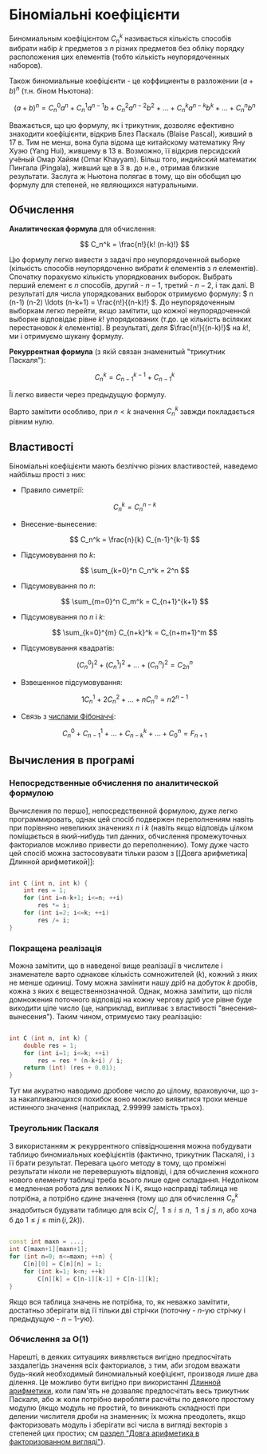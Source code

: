 # Біноміальні коефіцієнти

Биномиальным коефіцієнтом $C_n^k$ називається кількість способів вибрати набір $k$ предметов з $n$ різних предметов без обліку порядку расположения цих елементів (тобто кількість неупорядоченных наборов).

Також биномиальные коефіцієнти - це коффициенты в разложении $(a+b)^n$ (т.н. біном Ньютона):

$$
(a+b)^n = C_n^0 a^n + C_n^1 a^{n-1} b + C_n^2 a^{n-2} b^2 + \ldots + C_n^k a^{n-k} b^k + \ldots + C_n^n b^n
$$

Вважається, що цю формулу, як і трикутник, дозволяє ефективно знаходити коефіцієнти, відкрив Блез Паскаль (Blaise Pascal), живший в 17 в. Тим не менш, вона була відома ще китайскому математику Яну Хуэю (Yang Hui), жившему в 13 в. Возможно, її відкрив персидский учёный Омар Хайям (Omar Khayyam). Більш того, индийский математик Пингала (Pingala), живший ще в 3 в. до н.е., отримав близкие результати. Заслуга ж Ньютона полягає в тому, що він обобщил цю формулу для степеней, не являющихся натуральными.

## Обчислення

**Аналитическая формула** для обчислення:

$$
C_n^k = \frac{n!}{k! (n-k)!}
$$

Цю формулу легко вивести з задачі про неупорядоченной выборке (кількість способів неупорядоченно вибрати $k$ елементів з $n$ елементів). Спочатку порахуємо кількість упорядкованих выборок. Выбрать перший елемент є $n$ способів, другий - $n-1$, третий - $n-2$, і так далі. В результаті для числа упорядкованих выборок отримуємо формулу: $ n (n-1) (n-2) \ldots (n-k+1) = \frac{n!}{(n-k)!} $. До неупорядоченным выборкам легко перейти, якщо замітити, що кожної неупорядоченной выборке відповідає рівне $k!$ упорядкованих (т.до. це кількість всіляких перестановок $k$ елементів). В результаті, деля $\frac{n!}{(n-k)!}$ на $k!$, ми і отримуємо шукану формулу.

**Рекуррентная формула** (з якій связан знаменитый "трикутник Паскаля"):

$$
C_n^k = C_{n-1}^{k-1} + C_{n-1}^k
$$

Її легко вивести через предыдущую формулу.

Варто замітити особливо, при $n<k$ значення $C_n^k$ завжди покладається рівним нулю.

## Властивості

Біноміальні коефіцієнти мають безліччю різних властивостей, наведемо найбільш прості з них:

* Правило симетрії:

$$
C_n^k = C_n^{n-k}
$$

* Внесение-вынесение:

$$
C_n^k = \frac{n}{k} C_{n-1}^{k-1}
$$

* Підсумовування по $k$:

$$
\sum_{k=0}^n C_n^k = 2^n
$$

* Підсумовування по $n$:

$$
\sum_{m=0}^n C_m^k = C_{n+1}^{k+1}
$$

* Підсумовування по $n$ і $k$:

$$
\sum_{k=0}^{m} C_{n+k}^k = C_{n+m+1}^m
$$

* Підсумовування квадратів:

$$
(C_n^0)^2 + (C_n^1)^2 + \ldots + (C_n^n)^2 = C_{2n}^n
$$

* Взвешенное підсумовування:

$$
1 C_n^1 + 2 C_n^2 + \ldots + n C_n^n = n 2^{n-1}
$$

* Cвязь з [числами Фібоначчі](fibonacci_numbers):

$$
C_n^0 + C_{n-1}^1 + \ldots + C_{n-k}^k + \ldots + C_0^n = F_{n+1}
$$

## Вычисления в програмі

### Непосредственные обчислення по аналитической формулою

Вычисления по першо], непосредственной формулою, дуже легко программировать, однак цей спосіб подвержен переполнениям навіть при порівняно невеликих значениях $n$ і $k$ (навіть якщо відповідь цілком поміщається в який-нибудь тип данних, обчислення промежуточных факториалов можливо привести до переполнению). Тому дуже часто цей спосіб можна застосовувати тільки разом з [[Довга арифметика|Длинной арифметикой]]:

<!--- TODO: specify code snippet id -->
``` cpp

int C (int n, int k) {
    int res = 1;
    for (int i=n-k+1; i<=n; ++i)
        res *= i;
    for (int i=2; i<=k; ++i)
        res /= i;
}
```

### Покращена реалізація

Можна замітити, що в наведеної вище реалізації в числителе і знаменателе варто однакове кількість сомножителей ($k$), кожний з яких не менше одиниці. Тому можна замінити нашу дріб на добуток $k$ дробів, кожна з яких є вещественнозначной. Однак, можна замітити, що після домножения поточного відповіді на кожну чергову дріб усе рівне буде виходити ціле число (це, наприклад, випливає з властивості "внесения-вынесения"). Таким чином, отримуємо таку реалізацію:

<!--- TODO: specify code snippet id -->
``` cpp

int C (int n, int k) {
    double res = 1;
    for (int i=1; i<=k; ++i)
        res = res * (n-k+i) / i;
    return (int) (res + 0.01);
}
```

Тут ми акуратно наводимо дробове число до цілому, враховуючи, що з-за накапливающихся похибок воно можливо виявитися трохи менше истинного значення (наприклад, $2.99999$ замість трьох).

### Треугольник Паскаля

З використанням ж рекуррентного співвідношення можна побудувати таблицю биномиальных коефіцієнтів (фактично, трикутник Паскаля), і з її брати результат. Перевага цього методу в тому, що проміжні результати ніколи не перевершують відповіді, і для обчислення кожного нового елементу таблиці треба всього лише одне складання. Недоліком є медленная робота для великих N і K, якщо насправді таблица не потрібна, а потрібно єдине значення (тому що для обчислення $C_n^k$ знадобиться будувати таблицю для всіх $C_i^j,\ \ 1 \le i \le n,\ \ 1 \le j \le n$, або хоча б до $1 \le j \le \min(i,2k)$).

<!--- TODO: specify code snippet id -->
``` cpp

const int maxn = ...;
int C[maxn+1][maxn+1];
for (int n=0; n<=maxn; ++n) {
    C[n][0] = C[n][n] = 1;
    for (int k=1; k<n; ++k)
        C[n][k] = C[n-1][k-1] + C[n-1][k];
}
```

Якщо вся таблица значень не потрібна, то, як неважко замітити, достатньо зберігати від її тільки дві стрічки (поточну - $n$-ую стрічку і предыдущую - $n-1$-ую).

### Обчислення за O(1)

Нарешті, в деяких ситуациях виявляється вигідно предпосчітать заздалегідь значення всіх факториалов, з тим, аби згодом вважати будь-який необходимый биномиальный коефіцієнт, производя лише два ділення. Це можливо бути вигідно при використанні [Длинной арифметики](big_integer), коли пам'ять не дозваляє предпосчітать весь трикутник Паскаля, або ж коли потрібно виробляти расчёты по деякого простому модулю (якщо модуль не простий, то виникають складності при делении числителя дроби на знаменник; їх можна преодолеть, якщо факторизовать модуль і зберігати всі числа в вигляді векторів з степеней цих простих; см [раздел "Довга арифметика в факторизованном вигляді"](big_integer)).
